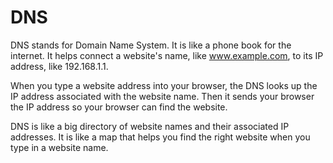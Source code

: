 # DNS

DNS stands for Domain Name System. It is like a phone book for the internet. It helps connect a website's name, like www.example.com, to its IP address, like 192.168.1.1. 

When you type a website address into your browser, the DNS looks up the IP address associated with the website name. Then it sends your browser the IP address so your browser can find the website.

DNS is like a big directory of website names and their associated IP addresses. It is like a map that helps you find the right website when you type in a website name.
